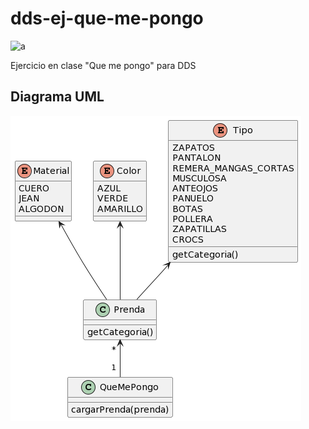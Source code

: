 # dds-ej-que-me-pongo
![a](https://github.com/lrocampo/dds-ej-que-me-pongo/actions/workflows/build.yml/badge.svg)

Ejercicio en clase "Que me pongo" para DDS

## Diagrama UML

![UML de Que me pongo](imagen-diagrama.png)
